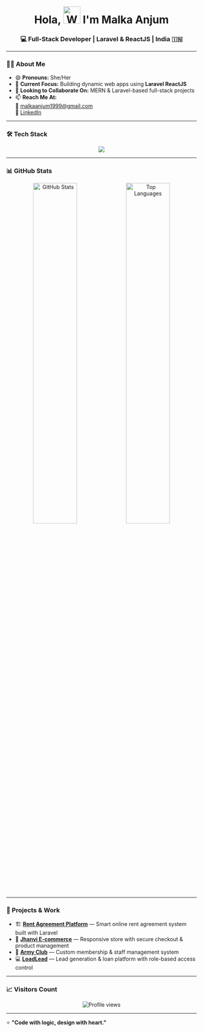 <h1 align="center">Hola, <img src="https://raw.githubusercontent.com/nixin72/nixin72/master/wave.gif" 
         alt="Waving hand animated gif"
         height="45"
         width="45" /> I'm Malka Anjum</h1>

<h3 align="center">💻 Full-Stack Developer | Laravel & ReactJS | India 🇮🇳</h3>

---

### 👩‍💻 About Me
- 😄 **Pronouns:** She/Her  
- 💼 **Current Focus:** Building dynamic web apps using **Laravel ReactJS**    
- 👯 **Looking to Collaborate On:** MERN & Laravel-based full-stack projects  
- 📫 **Reach Me At:**  
  📧 [malkaanjum1999@gmail.com](mailto:malkaanjum1999@gmail.com)  
  🔗 [LinkedIn](https://www.linkedin.com/in/malka-anjum-419587157/)  

---

### 🛠️ Tech Stack
<p align="center">
  <img src="https://skillicons.dev/icons?i=html,css,js,bootstrap,react,php,laravel,mysql,git,github,vscode" />
</p>

---

### 📊 GitHub Stats
<p align="center">
  <img src="https://github-readme-stats.vercel.app/api?username=MALKA-ANJUM&show_icons=true&title_color=00ff00&icon_color=bb2acf&text_color=daf7dc&bg_color=151515" alt="GitHub Stats" width="48%" />
  <img src="https://github-readme-stats.vercel.app/api/top-langs/?username=MALKA-ANJUM&layout=compact&bg_color=151515&text_color=daf7dc&title_color=00ff00" alt="Top Languages" width="48%" />
</p>

---

### 🚀 Projects & Work
- 🏗️ **[Rent Agreement Platform](https://loan.demo.unidrim.com/)** — Smart online rent agreement system built with Laravel  
- 🛒 **[Jhanvi E-commerce](https://ecom.jhanvi.net/)** — Responsive store with secure checkout & product management  
- 💼 **[Army Club](https://dsomimhow.org/)** — Custom membership & staff management system  
- 💻 **[LoadLead](https://lendor.ng/)** — Lead generation & loan platform with role-based access control  

---

### 📈 Visitors Count
<p align="center">
  <img src="https://komarev.com/ghpvc/?username=MALKA-ANJUM&color=blueviolet&style=flat-square" alt="Profile views" />
</p>

---

⭐️ **"Code with logic, design with heart."**

